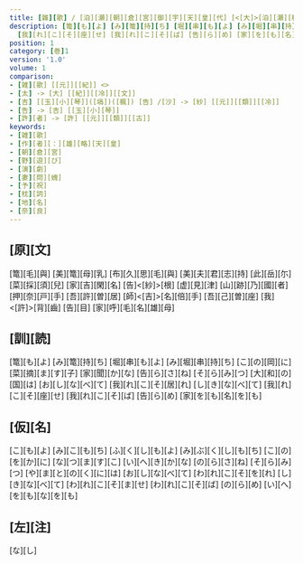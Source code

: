 ```yaml
---
title: [雜][歌] / [泊][瀬][朝][倉][宮][御][宇][天][皇][代] [<[大]>[泊][瀬][稚][武][天][皇]] / [天][皇][御][製][歌]
description: [篭][も][よ] [み][篭][持][ち] [堀][串][も][よ] [み][堀][串][持][ち] [こ][の][岡][に] [菜][摘][ま][す][子] [家][聞][か][な] [告][ら][さ][ね] [そ][ら][み][つ] [大][和][の][国][は] [お][し][な][べ][て] [我][れ][こ][そ][居][れ] [し][き][な][べ][て]
  [我][れ][こ][そ][座][せ] [我][れ][こ][そ][ば] [告][ら][め] [家][を][も][名][を][も]
position: 1
category: [巻]1
version: '1.0'
volume: 1
comparison:
- [雑][歌] [[元]][[紀]] <>
- [太] -> [大] [[紀]][[冷]][[文]]
- [吉] [[玉][小][琴]]([塙])([楓]) [告] /[沙] -> [紗] [[元]][[類]][[冷]]
- [告] -> [吉] [[玉][小][琴]]
- [許][者] -> [許] [[元]][[類]][[古]]
keywords:
- [雑][歌]
- [作][者][：][雄][略][天][皇]
- [朝][倉][宮]
- [野][遊][び]
- [演][劇]
- [妻][問][媿]
- [予][祝]
- [枕][詞]
- [地][名]
- [奈][良]
---
```


## [原][文]

[篭][毛][與] [美][篭][母][乳] [布][久][思][毛][與] [美][夫][君][志][持] [此][岳][尓] [菜][採][須][兒] [家][吉][閑][名] [告]<[紗]>[根] [虚][見][津] [山][跡][乃][國][者] [押][奈][戸][手] [吾][許][曽][居] [師]<[吉]>[名][倍][手] [吾][己][曽][座] [我]<[許]>[背][齒] [告][目] [家][呼][毛][名][雄][母]

## [訓][読]

[篭][も][よ] [み][篭][持][ち] [堀][串][も][よ] [み][堀][串][持][ち] [こ][の][岡][に] [菜][摘][ま][す][子] [家][聞][か][な] [告][ら][さ][ね] [そ][ら][み][つ] [大][和][の][国][は] [お][し][な][べ][て] [我][れ][こ][そ][居][れ] [し][き][な][べ][て] [我][れ][こ][そ][座][せ] [我][れ][こ][そ][ば] [告][ら][め] [家][を][も][名][を][も]

## [仮][名]

[こ][も][よ] [み][こ][も][ち] [ふ][く][し][も][よ] [み][ぶ][く][し][も][ち] [こ][の][を][か][に] [な][つ][ま][す][こ] [い][へ][き][か][な] [の][ら][さ][ね] [そ][ら][み][つ] [や][ま][と][の][く][に][は] [お][し][な][べ][て] [わ][れ][こ][そ][を][れ] [し][き][な][べ][て] [わ][れ][こ][そ][ま][せ] [わ][れ][こ][そ][ば] [の][ら][め] [い][へ][を][も][な][を][も]

## [左][注]

[な][し]
